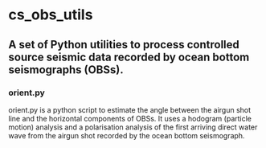 # cs_obs_utils

## A set of Python utilities to process controlled source seismic data recorded by ocean bottom seismographs (OBSs).

### orient.py
orient.py is a python script to estimate the angle between the airgun shot line and the horizontal components of OBSs. 
It uses a hodogram (particle motion) analysis and a polarisation analysis of the first arriving direct water wave from
the airgun shot recorded by the ocean bottom seismograph.

